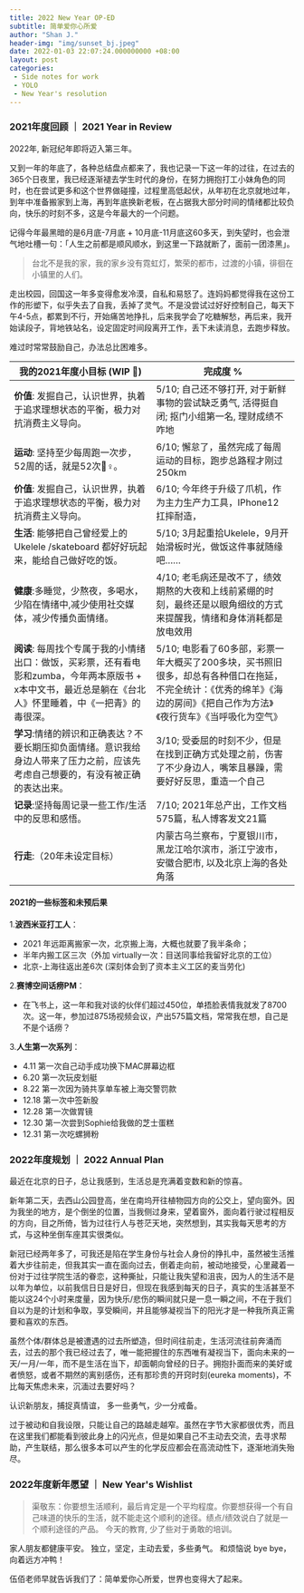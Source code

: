 ```yaml
---
title: 2022 New Year OP-ED
subtitle: 简单爱你心所爱
author: "Shan J."
header-img: "img/sunset_bj.jpeg"
date: 2022-01-03 22:07:24.000000000 +08:00
layout: post
categories:
 - Side notes for work
 - YOLO
 - New Year's resolution
---
```


### 2021年度回顾 ｜ 2021 Year in Review

2022年, 新冠纪年即将迈入第三年。

又到一年的年底了，各种总结盘点都来了，我也记录一下这一年的过往，在过去的365个日夜里，我已经逐渐褪去学生时代的身份，在努力拥抱打工小妹角色的同时，也在尝试更多和这个世界做碰撞，过程里高低起伏，从年初在北京就地过年，到年中准备搬家到上海，再到年底换新老板，在占据我大部分时间的情绪都比较负向，快乐的时刻不多，这是今年最大的一个问题。

记得今年最黑暗的是6月底-7月底 + 10月底-11月底这60多天，到失望时，也会泄气地吐槽一句：「人生之前都是顺风顺水，到这里一下路就断了，面前一团漆黑」。

> 台北不是我的家，我的家乡没有霓虹灯，繁荣的都市，过渡的小镇，徘徊在小镇里的人们。

走出校园，回国这一年多变得愈发冷漠，自私和易怒了。连妈妈都觉得我在这份工作的形塑下，似乎失去了自我，丢掉了灵气。不是没尝试过好好控制自己，每天下午4-5点，都累到不行，开始痛苦地挣扎，后来我学会了吃糖解愁，再后来，我开始读段子，背地铁站名，设定固定时间段离开工作，丢下未读消息，去跑步释放。

难过时常常鼓励自己，办法总比困难多。

| 我的2021年度小目标 (WIP 🚧)                                   | 完成度 %                                                     |
| ------------------------------------------------------------ | ------------------------------------------------------------ |
| **价值**: 发掘自己，认识世界，执着于追求理想状态的平衡，极力对抗消费主义导向。 | 5/10; 自己还不够打开, 对于新鲜事物的尝试缺乏勇气, 活得挺自闭; 抠门小组第一名, 理财成绩不咋地 |
| **运动**: 坚持至少每周跑一次步，52周的话，就是52次🏃♀️。       | 6/10; 懈怠了，虽然完成了每周运动的目标，跑步总路程才刚过 250km |
| **价值**: 发掘自己，认识世界，执着于追求理想状态的平衡，极力对抗消费主义导向。 | 6/10;  今年终于升级了爪机，作为主力生产力工具，IPhone12 扛摔耐造， |
| **生活**: 能够把自己曾经爱上的 Ukelele /skateboard 都好好玩起来，能给自己做好吃的饭。 | 5/10; 3月起重拾Ukelele，9月开始滑板时光，做饭这件事就随缘吧…… |
| **健康**:多睡觉，少熬夜，多喝水，少陷在情绪中,减少使用社交媒体，减少传播负面情绪。 | 4/10; 老毛病还是改不了，绩效期熬的大夜和上线前紧绷的时刻，最终还是以眼角细纹的方式来提醒我，情绪和身体消耗都是放电效用 |
| **阅读**: 每周找个专属于我的小情绪出口：做饭，买彩票，还有看电影和zumba，今年两本原版书 + x本中文书，最近总是躺在《台北人》怀里睡着，中《一把青》的毒很深。 | 5/10; 电影看了60多部，彩票一年大概买了200多块，买书照旧很多，却总有各种借口在拖延，不完全统计：《优秀的绵羊》《海边的房间》《把自己作为方法》《夜行货车》《当呼吸化为空气》 |
| **学习**:情绪的辨识和正确表达？不要长期压抑负面情绪。意识我给身边人带来了压力之前，应该先考虑自己想要的，有没有被正确的表达出来。 | 3/10; 受委屈的时刻不少，但是在找到正确方式处理之前，伤害了不少身边人，嘴笨且暴躁，需要好好反思，重造一个自己 |
| **记录**:坚持每周记录一些工作/生活中的反思和感悟。           | 7/10; 2021年总产出，工作文档575篇，私人博客发文21篇          |
| **行走**:（20年未设定目标）                                  | 内蒙古乌兰察布，宁夏银川市，黑龙江哈尔滨市，浙江宁波市，安徽合肥市, 以及北京上海的各处角落 |

#### 2021的一些标签和未预后果

1.**波西米亚打工人**：
  - 2021 年远距离搬家一次，北京搬上海，大概也就要了我半条命；
  - 半年内搬工区三次（外加 virtually一次：目送同事给我留好北京的工位）
  - 北京-上海往返出差6次 (深刻体会到了资本主义工区的麦当劳化)

2.**赛博空间话痨PM**：
  - 在飞书上，这一年和我对谈的伙伴们超过450位，单捂脸表情我就发了8700次。这一年，参加过875场视频会议，产出575篇文档，常常我在想，自己是不是个话痨？

3.**人生第一次系列**：
  - 4.11 第一次自己动手成功换下MAC屏幕边框
  - 6.20 第一次玩皮划艇
  - 8.22 第一次因为骑共享单车被上海交警罚款
  - 12.18 第一次中签新股
  - 12.28 第一次做胃镜
  - 12.30 第一次尝到Sophie给我做的芝士蛋糕
  - 12.31 第一次吃螺狮粉

### 2022年度规划 ｜ 2022 Annual Plan

最近在北京的日子，总让我感到，生活总是充满着变数和新的惊喜。

新年第二天，去西山公园登高，坐在南坞开往植物园方向的公交上，望向窗外。因为我坐的地方，是个倒坐的位置，当我侧过身来，望着窗外，面向着行驶过程相反的方向，目之所倚，皆为过往行人与苍茫天地，突然想到，其实我每天思考的方式，与这种坐倒车座其实很类似。

新冠已经两年多了，可我还是陷在学生身份与社会人身份的挣扎中，虽然被生活推着大步往前走，但我其实一直在面向过去，倒着走向前，被动地接受，心里藏着一份对于过往学院生活的眷恋，这种撕扯，只能让我失望和沮丧，因为人的生活不是以年为单位，以前我信日日是好日，但现在我感到每天的日子，真实的生活甚至不能以这24个小时来度量，因为快乐/悲伤的瞬间就只是一息一瞬之间，不在于我们自以为是的计划和争取，享受瞬间，并且能够凝视当下的阳光才是一种我所真正需要和喜欢的东西。

虽然个体/群体总是被遭遇的过去所塑造，但时间往前走，生活河流往前奔涌而去，过去的那个我已经过去了，唯一能把握住的东西唯有凝视当下，面向未来的一天/一月/一年，而不是生活在当下，却面朝向曾经的日子。拥抱扑面而来的美好或者愤怒，或者不期然的离别感伤，还有那珍贵的开窍时刻(eureka moments)，不比每天焦虑未来，沉湎过去要好吗？

认识新朋友，捕捉真情谊，
多一些勇气，少一分戒备。

过于被动和自我设限，只能让自己的路越走越窄。虽然在字节大家都很优秀，而且在这里我们都能看到彼此身上的闪光点，但是如果自己不主动去交流，去寻求帮助，产生联结，那么很多本可以产生的化学反应都会在高流动性下，逐渐地消失殆尽。

### 2022年度新年愿望 ｜ New Year's Wishlist

> 渠敬东：你要想生活顺利，最后肯定是一个平均程度。你要想获得一个有自己味道的快乐的生活，就不能走这个顺利的途径。绩点/绩效说白了就是一个顺利途径的产品。 今天的教育, 少了些对于勇敢的培训。

家人朋友都健康平安。
独立，坚定，主动去爱，多些勇气。
和烦恼说 bye bye，向着远方冲鸭！

伍佰老师早就告诉我们了：简单爱你心所爱，世界也变得大了起来。
